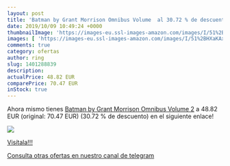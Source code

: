 ```yaml
---
layout: post
title: 'Batman by Grant Morrison Omnibus Volume  al 30.72 % de descuento'
date: 2019/10/09 10:49:24 +0000
thumbnailImage: 'https://images-eu.ssl-images-amazon.com/images/I/51%2BHXaKAxxL._SL200_.jpg'
images: [ 'https://images-eu.ssl-images-amazon.com/images/I/51%2BHXaKAxxL._SL200_.jpg' ]
comments: true
category: ofertas
author: ring
slug: 1401288839
description:
actualPrice: 48.82 EUR
comparePrice: 70.47 EUR
inStock: true
---
```


Ahora mismo tienes [Batman by Grant Morrison Omnibus Volume 2](https://www.amazon.com/dp/1401288839/?tag=redken08-20) a 48.82 EUR (original: 70.47 EUR) (30.72 %  de descuento) en el siguiente enlace!

[![](https://images-eu.ssl-images-amazon.com/images/I/51%2BHXaKAxxL._SL200_.jpg)](https://www.amazon.com/dp/1401288839/?tag=redken08-20)

[Visítala!!!](https://www.amazon.com/dp/1401288839/?tag=redken08-20)

[Consulta otras ofertas en nuestro canal de telegram](https://t.me/s/ofertas25)
